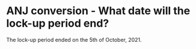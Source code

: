 # ANJ conversion - What date will the lock-up period end?

The lock-up period ended on the 5th of October, 2021.

